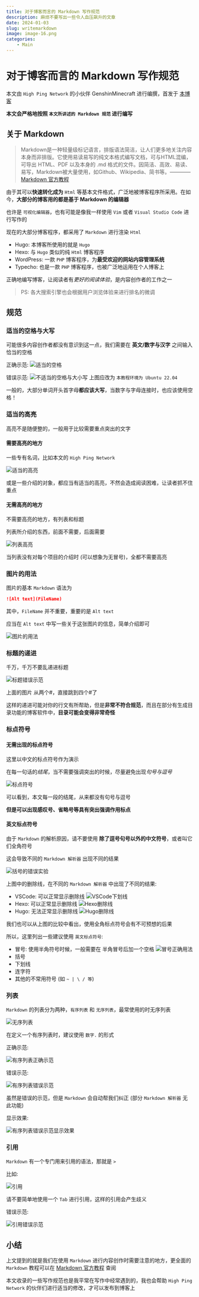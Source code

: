 ```yaml
---
title: 对于博客而言的 Markdown 写作规范
description: 麻烦不要写出一些令人血压飙升的文章
date: 2024-01-03
slug: writemarkdown
image: image-16.png
categories:
    - Main
---
```


# 对于博客而言的 Markdown 写作规范

本文由 `High Ping Network` 的小伙伴 GenshinMinecraft 进行编撰，首发于 [本博客](https://blog.highp.ing)

**本文会严格地按照 `本文所讲述的 Markdown 规范` 进行编写**

## 关于 Markdown
> Markdown是一种轻量级标记语言，排版语法简洁，让人们更多地关注内容本身而非排版。它使用易读易写的纯文本格式编写文档，可与HTML混编，可导出 HTML、PDF 以及本身的 .md 格式的文件。因简洁、高效、易读、易写，Markdown被大量使用，如Github、Wikipedia、简书等。———— [Markdown 官方教程](https://markdown.com.cn/basic-syntax/) 

由于其可以**快速转化成为** `Html` 等基本文件格式，广泛地被博客程序所采用。在如今，**大部分的博客用的都是基于 Markdown 的编辑器**

也许是 `可视化编辑器`，也有可能是像我一样使用 `Vim` 或者 `Visual Studio Code` 进行写作的

现在的大部分博客程序，都采用了 `Markdown` 进行渲染 `Html`
- Hugo: 本博客所使用的就是 `Hugo`
- Hexo: 与 `Hugo` 类似的纯 `Html` 博客程序
- WordPress: 一款 `PHP` 博客程序，为**最受欢迎的网站内容管理系统**
- Typecho: 也是一款 `PHP` 博客程序，也被广泛地运用在个人博客上

正确地编写博客，让阅读者有*更好的阅读体验*，是内容创作者的工作之一
> PS: 各大搜索引擎也会根据用户浏览体验来进行排名的微调

## 规范
### 适当的空格与大写

可能很多内容创作者都没有意识到这一点，我们需要在 **英文/数字与汉字** 之间输入恰当的空格

正确示范: 
![适当的空格](image.png)

错误示范: 
![不适当的空格与大小写](image-1.png)
上图应改为 `本教程环境为 Ubuntu 22.04`

一般的，大部分单词开头首字母**都应该大写**，当数字与字母连接时，也应该使用空格！

### 适当的高亮

高亮不是随便整的，一般用于比较需要重点突出的文字
#### 需要高亮的地方
一些专有名词，比如本文的 `High Ping Network`

![适当的高亮](image-2.png)

或是一些介绍的对象，都应当有适当的高亮，不然会造成阅读困难，让读者抓不住重点
#### 无需高亮的地方
不需要高亮的地方，有列表和标题

列表所介绍的东西，前面不需要，后面需要

![列表高亮](image-3.png)

当列表没有对每个项目的介绍时 (可以想象为无冒号)，全都不需要高亮

### 图片的用法
图片的基本 `Markdown` 语法为
```Markdown
![Alt text](FileName)
```

其中，`FileName` 并不重要，重要的是 `Alt text`

应当在 `Alt text` 中写一些关于这张图片的信息，简单介绍即可

![图片的用法](image-4.png)

### 标题的递进

千万，千万不要乱递进标题

![标题错误示范](image-5.png)

上面的图片 从两个#，直接跳到四个#了

这样的递进可能对你的行文有所帮助，但是**非常不符合规范**，而且在部分有生成目录功能的博客软件中，**目录可能会变得非常奇怪**

### 标点符号
#### 无需出现的标点符号
这里以中文的标点符号作为演示

在每一句话的*结尾*，当不需要强调突出的时候，尽量避免出现*句号与逗号*

![标点符号](image-6.png)

可以看到，本文每一段的结尾，从来都没有句号与逗号

**但是可以出现感叹号、省略号等具有突出强调作用标点**

#### 英文标点符号
由于 `Markdown` 的解析原因，请不要使用 **除了逗号句号以外的中文符号**，或者叫它们全角符号

这会导致不同的 `Markdown 解析器` 出现不同的结果

![括号的错误实验](image-7.png)

上图中的删除线，在不同的 `Markdown 解析器` 中出现了不同的结果:
- VSCode: 可以正常显示删除线
    ![VSCode下划线](image-10.png)
- Hexo: 可以正常显示删除线
    ![Hexo删除线](image-9.png)
- Hugo: 无法正常显示删除线
    ![Hugo删除线](image-8.png)

我们也可以从上图的比较中看出，使用全角标点符号会有不可预想的后果

所以，这里列出一些建议使用 `英文标点符号`:
- 冒号: 使用半角符号时候，一般需要在 半角冒号后加一个空格
    ![冒号正确用法](image-11.png)
- 括号
- 下划线
- 连字符
- 其他的不常用符号 (如 `~ | \ / 等`)

### 列表
`Markdown` 的列表分为两种，`有序列表` 和 `无序列表`，最常使用的时无序列表

![无序列表](image-12.png)

在定义一个有序列表时，建议使用 `数字.` 的形式

正确示范:

![有序列表正确示范](image-13.png)

错误示范: 

![有序列表错误示范](image-14.png)

虽然是错误的示范，但是 `Markdown` 会自动帮我们纠正 (部分 `Markdown 解析器` 无此功能)

显示效果:

![有序列表错误示范显示效果](image-15.png)

### 引用
`Markdown` 有一个专门用来引用的语法，那就是 `>`

比如:

![引用](image-17.png)

请不要简单地使用一个 `Tab` 进行引用，这样的引用会产生歧义

错误示范:

![引用错误示范](image-18.png)

## 小结

上文提到的就是我们在使用 `Markdown` 进行内容创作时需要注意的地方，更全面的 `Markdown` 教程可以在 [Markdown 官方教程](https://markdown.com.cn/basic-syntax/) 查阅

本文收录的一些写作规范也是我平常在写作中经常遇到的，我也会帮助 `High Ping Network` 的伙伴们进行适当的修改，才可以发布到博客上